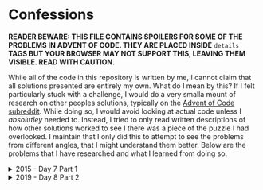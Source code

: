 # Confessions

**READER BEWARE: THIS FILE CONTAINS SPOILERS FOR SOME OF THE PROBLEMS IN ADVENT OF CODE.
THEY ARE PLACED INSIDE** `details` **TAGS BUT YOUR BROWSER MAY NOT SUPPORT THIS, LEAVING THEM VISIBLE.
READ WITH CAUTION.**

While all of the code in this repository is written by me, I cannot claim that all solutions presented are entirely my own.
What do I mean by this?
If I felt particularly stuck with a challenge, I would do a very smalla mount of research on other peoples solutions, typically on the [Advent of Code subreddit](https://old.reddit.com/r/adventofcode).
While doing so, I would avoid looking at actual code unless I *absolutley* needed to.
Instead, I tried to only read written descriptions of how other solutions worked to see I there was a piece of the puzzle I had overlooked.
I maintain that I only did this to attempt to see the problems from different angles, that I might understand them better.
Below are the problems that I have researched and what I learned from doing so.

<details>
	<summary>2015 - Day 7 Part 1</summary>
	My first major leap in progress came after I realised I could use a similar approach for this problem as I did for 2019 Day 6.
	After I implemented the hash in Ruby I ran the program, but it seemed to be taking longer than it should.
	I suspected that I was dealing with circular dependancies, as the input data is essentially a directional graph.
	I was very frustrated at this and decided to search for answers when I came across the old Daily Solutions Megathread on the subreddit.
	There I learned that after calculating a wire's value, I could replace the expression to calculate in the hash with the result.
	I implemented this and it worked.
	After doing some more research after the fact, it seems that I was not the only person who ran into this problem.
</details>

<details>
	<summary>2019 - Day 8 Part 2</summary>
	I intially found this problem to be worded problematically, as the phrase <q cite="https://adventofcode.com/2019/day/8">What message is produced after decoding your image?</q> is somewhat vague.
	This question does not give any sort of indication as to what kind of message is being sent.
	One could only infer that it could fit in a black-and-white bitmap of size 25x6.
	This lack of information made it troublesome to debug my solution.
	I was confident that the process I had devised would work, but I wasn't getting anything meaningful when I ran my code.
	After checking the subreddit, I saw some example outputs and realised what the problem was.
	The height of the example solutions I saw was 6, which was also stated in the proble, description.
	However, I had declared the height to be 8 in my code.
	I changed this to 6 and the output was much more legible, as well as providing the correct solution.
</details>

